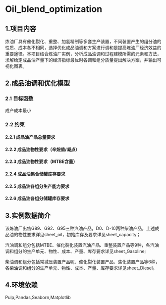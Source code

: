 # Oil_blend_optimization
## 1.项目内容
炼油厂具有催化裂化、重整、加氢精制等多套生产装置，不同装置产生的组分油的性质、成本各不相同，选择优化成品油调和方案进行调和是提高炼油厂经济效益的重要途径。本项目结合炼油厂实例，分析成品油调和过程建模所需的元素和方法，求解给定成品油产量下的经济指标最优时各调和组分质量提出解决方案，并输出可视化图表。

## 2.成品油调和优化模型
### 2.1 目标函数
成产成本最小
### 2.2 约束
#### 2.2.1 成品油产品总量要求
#### 2.2.2 成品油物性要求（辛烷值/凝点）
#### 2.2.3 成品油物性要求（MTBE含量）
#### 2.2.4 成品油集合储罐库存要求
#### 2.2.5 成品油各组分生产能力要求
#### 2.2.6 成品油各组分储罐库存要求

## 3.实例数据简介
该炼油厂出售G89、G92、G95三种汽油产品，D0、D-10两种柴油产品，上述成品油的物性要求详见sheet_oil，初始库存及要求详见sheet_capacity； 
  
汽油调和组分包括MTBE、催化裂化装置汽油产品、重整装置产品等9种，各汽油调和组分的生产单元、物性、成本、产量、库存要求详见sheet_Gasoline;  
  
柴油调和组分包括常减压装置产品呢、催化裂化装置产品、焦化装置产品等6种，各柴油调和组分的生产单元、物性、成本、产量、库存要求详见sheet_Diesel。  

## 4.环境依赖
Pulp,Pandas,Seaborn,Matplotlib
